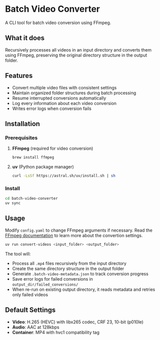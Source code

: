 # Batch Video Converter

A CLI tool for batch video conversion using FFmpeg.

## What it does

Recursively processes all videos in an input directory and converts them using FFmpeg, preserving the original directory structure in the output folder.

## Features 

- Convert multiple video files with consistent settings
- Maintain organized folder structures during batch processing
- Resume interrupted conversions automatically
- Log every information about each video conversion
- Writes error logs when conversion fails

## Installation

### Prerequisites

1. **FFmpeg** (required for video conversion)
   ```bash
   brew install ffmpeg
   ```

2. **uv** (Python package manager)
   ```bash
   curl -LsSf https://astral.sh/uv/install.sh | sh
   ```

### Install

```bash
cd batch-video-converter
uv sync
```

## Usage
Modify `config.yaml` to change FFmpeg arguments if necessary.
Read the [FFmpeg documentation](https://ffmpeg.org/ffmpeg.html) to learn more about the convertion settings.

```bash
uv run convert-videos <input_folder> <output_folder>
```

The tool will:
- Process all `.mp4` files recursively from the input directory
- Create the same directory structure in the output folder
- Generate `.batch-video-metadata.json` to track conversion progress
- Save error logs for failed conversions in `output_dir/failed_conversions/`
- When re-run on existing output directory, it reads metadata and retries only failed videos


## Default Settings

- **Video**: H.265 (HEVC) with libx265 codec, CRF 23, 10-bit (p010le)
- **Audio**: AAC at 128kbps
- **Container**: MP4 with hvc1 compatibility tag